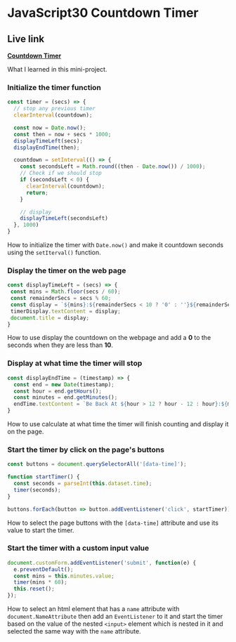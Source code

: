 # JavaScript30 Countdown Timer

## Live link
**[Countdown Timer](https://rawcdn.githack.com/Redvanisation/JavaScript-30/002ed754c7d565b25a647d490bc10c047ee94f0a/29.Countdown-Timer/index.html)**

What I learned in this mini-project.

### Initialize the timer function

``` javascript
const timer = (secs) => {
  // stop any previous timer
  clearInterval(countdown);

  const now = Date.now();
  const then = now + secs * 1000;
  displayTimeLeft(secs);
  displayEndTime(then);

  countdown = setInterval(() => {
    const secondsLeft = Math.round((then - Date.now()) / 1000);
    // Check if we should stop
    if (secondsLeft < 0) {
      clearInterval(countdown);
      return;
    }

    // display
    displayTimeLeft(secondsLeft)
  }, 1000)
}
```

How to initialize the timer with `Date.now()` and make it countdown seconds using the `setIterval()` function.

### Display the timer on the web page

``` javascript
const displayTimeLeft = (secs) => {
 const mins = Math.floor(secs / 60);
 const remainderSecs = secs % 60;
 const display = `${mins}:${remainderSecs < 10 ? '0' : ''}${remainderSecs}`;
 timerDisplay.textContent = display;
 document.title = display;
}
```

How to use display the countdown on the webpage and add a **0** to the seconds when they are less than **10**.

### Display at what time the timer will stop

``` javascript
const displayEndTime = (timestamp) => {
  const end = new Date(timestamp);
  const hour = end.getHours();
  const minutes = end.getMinutes();
  endTime.textContent = `Be Back At ${hour > 12 ? hour - 12 : hour}:${minutes < 10 ? '0' : ''}${minutes}`;
}
```

How to use calculate at what time the timer will finish counting and display it on the page.

### Start the timer by click on the page's buttons

``` JavaScript
const buttons = document.querySelectorAll('[data-time]');
```

``` JavaScript
function startTimer() {
  const seconds = parseInt(this.dataset.time);
  timer(seconds);
}

buttons.forEach(button => button.addEventListener('click', startTimer));
```

How to select the page buttons with the `[data-time]` attribute and use its value to start the timer.

### Start the timer with a custom input value

``` JavaScript
document.customForm.addEventListener('submit', function(e) {
  e.preventDefault();
  const mins = this.minutes.value;
  timer(mins * 60);
  this.reset();
});
```

How to select an html element that has a `name` attribute with `document.NameAttribute` then add an `EventListener` to it  and start the timer based on the value of the nested `<input>` element which is nested in it and selected the same way with the `name` attribute.
